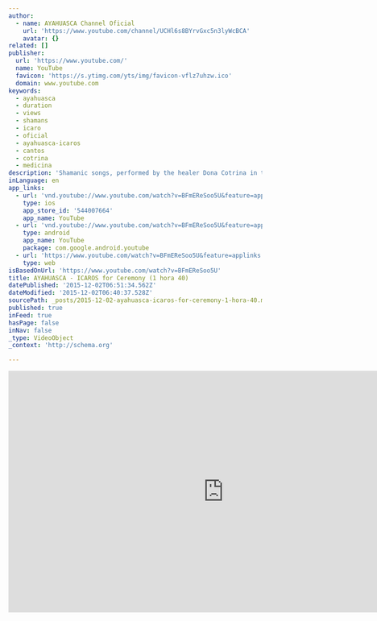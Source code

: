 ```yaml
---
author:
  - name: AYAHUASCA Channel Oficial
    url: 'https://www.youtube.com/channel/UCHl6s8BYrvGxc5n3lyWcBCA'
    avatar: {}
related: []
publisher:
  url: 'https://www.youtube.com/'
  name: YouTube
  favicon: 'https://s.ytimg.com/yts/img/favicon-vflz7uhzw.ico'
  domain: www.youtube.com
keywords:
  - ayahuasca
  - duration
  - views
  - shamans
  - icaro
  - oficial
  - ayahuasca-icaros
  - cantos
  - cotrina
  - medicina
description: 'Shamanic songs, performed by the healer Dona Cotrina in the Peruvian jungle of Iquitos. Cantos chamanicos, ejecutados por la curandera Dona Cotrina en la selva peruana de Iquitos. Contato / Contact Dony: https://www.facebook.com/dony.cotrina Mail: gchaskasuyay@gmail.com Telefone /Phone: (51) 991180655 © Todos los derechos reservados 2009. © All rights reserved 2009.'
inLanguage: en
app_links:
  - url: 'vnd.youtube://www.youtube.com/watch?v=BFmEReSoo5U&feature=applinks'
    type: ios
    app_store_id: '544007664'
    app_name: YouTube
  - url: 'vnd.youtube://www.youtube.com/watch?v=BFmEReSoo5U&feature=applinks'
    type: android
    app_name: YouTube
    package: com.google.android.youtube
  - url: 'https://www.youtube.com/watch?v=BFmEReSoo5U&feature=applinks'
    type: web
isBasedOnUrl: 'https://www.youtube.com/watch?v=BFmEReSoo5U'
title: AYAHUASCA - ICAROS for Ceremony (1 hora 40)
datePublished: '2015-12-02T06:51:34.562Z'
dateModified: '2015-12-02T06:40:37.528Z'
sourcePath: _posts/2015-12-02-ayahuasca-icaros-for-ceremony-1-hora-40.md
published: true
inFeed: true
hasPage: false
inNav: false
_type: VideoObject
_context: 'http://schema.org'

---
```

<iframe src="https://cdn.embedly.com/widgets/media.html?src=https%3A%2F%2Fwww.youtube.com%2Fembed%2FBFmEReSoo5U%3Ffeature%3Doembed&amp;url=https%3A%2F%2Fwww.youtube.com%2Fwatch%3Fv%3DBFmEReSoo5U&amp;image=https%3A%2F%2Fi.ytimg.com%2Fvi%2FBFmEReSoo5U%2Fhqdefault.jpg&amp;key=b7d04c9b404c499eba89ee7072e1c4f7&amp;type=text%2Fhtml&amp;schema=youtube" width="854" height="480" scrolling="no" frameborder="0" allowfullscreen="allowfullscreen" style=""></iframe>